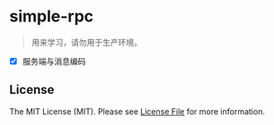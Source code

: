 # simple-rpc

> 用来学习，请勿用于生产环境。

- [x] 服务端与消息编码

## License

The MIT License (MIT). Please see [License File](LICENSE) for more information.